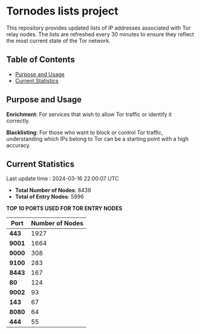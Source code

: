 # Tornodes lists project

This repository provides updated lists of IP addresses associated with Tor relay nodes. The lists are refreshed every 30 minutes to ensure they reflect the most current state of the Tor network.

## Table of Contents

- [Purpose and Usage](#purpose-and-usage)
- [Current Statistics](#current-statistics)


## Purpose and Usage

**Enrichment**: For services that wish to allow Tor traffic or identify it correctly.

**Blacklisting**: For those who want to block or control Tor traffic, understanding which IPs belong to Tor can be a starting point with a high accuracy.

## Current Statistics

Last update time : 2024-03-16 22:00:07 UTC

- **Total Number of Nodes**: 8439
- **Total of Entry Nodes**: 5996

**TOP 10 PORTS USED FOR TOR ENTRY NODES**

| **Port** | **Number of Nodes** |
|------|-----------------|
| **443**   | 1927  |
| **9001**   | 1664  |
| **9000**   | 308  |
| **9100**   | 283  |
| **8443**   | 167  |
| **80**   | 124  |
| **9002**   | 93  |
| **143**   | 67  |
| **8080**   | 64  |
| **444**   | 55  |


